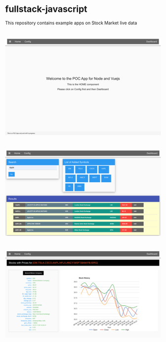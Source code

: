 # fullstack-javascript
This repository contains example apps on Stock Market live data 

# ![Home Component](./media/home.png)

# ![Config Component](./media/config.png)

# ![Charts Component](./media/charts.png)
